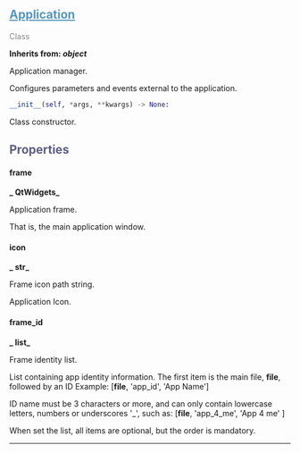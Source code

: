 

## <h2 style="color: #5697bf;"><u>Application</u></h2>

<span style="color: #888;">Class</span>

**Inherits from: _object_**

Application manager.

 Configures parameters and events external to the application.
 

```python
__init__(self, *args, **kwargs) -> None:
```

Class constructor.

### <h2 style="color: #5e5d84;">Properties</h2>

#### frame

**_  QtWidgets_**

Application frame.

That is, the main application window.



#### icon

**_  str_**

Frame icon path string.

Application Icon.



#### frame_id

**_  list_**

Frame identity list.

List containing app identity information.
The first item is the main file, __file__, followed by an ID
Example:
[__file__, 'app_id', 'App Name']

ID name must be 3 characters or more, and can only contain lowercase 
letters, numbers or underscores '_', such as:
[__file__, 'app_4_me', 'App 4 me' ]

When set the list, all items are optional, but the order is mandatory.



---